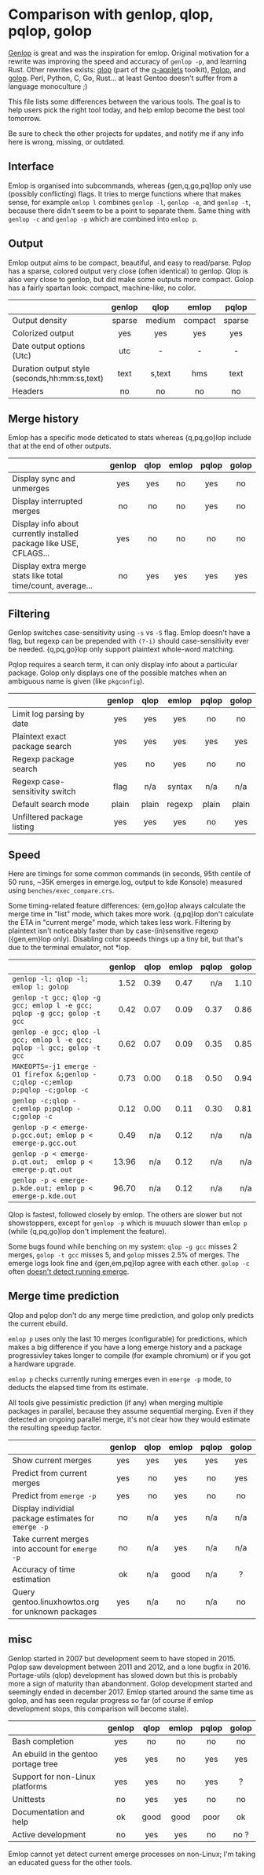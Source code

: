 # Comparison with genlop, qlop, pqlop, golop

[Genlop](https://github.com/gentoo-perl/genlop) is great and was the inspiration for emlop. Original
motivation for a rewrite was improving the speed and accuracy of `genlop -p`, and learning
Rust. Other rewrites exists: [qlop](https://github.com/gentoo/portage-utils) (part of the
[q-applets](https://wiki.gentoo.org/wiki/Q_applets) toolkit),
[Pqlop](https://bitbucket.org/LK4D4/pqlop), and [golop](https://github.com/klausman/golop). Perl,
Python, C, Go, Rust... at least Gentoo doesn't suffer from a language monoculture ;)

This file lists some differences between the various tools. The goal is to help users pick the right
tool today, and help emlop become the best tool tomorrow.

Be sure to check the other projects for updates, and notify me if any info here is wrong, missing,
or outdated.


## Interface

Emlop is organised into subcommands, whereas {gen,q,go,pq}lop only use (possibly conflicting)
flags. It tries to merge functions where that makes sense, for example `emlop l` combines `genlop
-l`, `genlop -e`, and `genlop -t`, because there didn't seem to be a point to separate them. Same
thing with `genlop -c` and `genlop -p` which are combined into `emlop p`.

## Output

Emlop output aims to be compact, beautiful, and easy to read/parse. Pqlop has a sparse, colored
output very close (often identical) to genlop. Qlop is also very close to genlop, but did make some
outputs more compact. Golop has a fairly spartan look: compact, machine-like, no color.

|                                                   | genlop | qlop   | emlop   | pqlop  | golop   |
| :------------------------------------------------ | :----: | :----: | :-----: | :----: | :-----: |
| Output density                                    | sparse | medium | compact | sparse | compact |
| Colorized output                                  | yes    | yes    | yes     | yes    | no      |
| Date output options (Utc)                         | utc    | -      | -       | -      | -       |
| Duration output style (seconds,hh:mm:ss,text)     | text   | s,text | hms     | text   | hms     |
| Headers                                           | no     | no     | no      | no     | some    |

## Merge history

Emlop has a specific mode deticated to stats whereas {q,pq,go}lop include that at the end of other
outputs.

|                                                                    | genlop | qlop | emlop | pqlop | golop |
| :----------------------------------------------------------------- | :----: | :--: | :---: | :---: | :---: |
| Display sync and unmerges                                          | yes    | yes  | no    | yes   | no    |
| Display interrupted merges                                         | no     | no   | no    | yes   | no    |
| Display info about currently installed package like USE, CFLAGS... | yes    | no   | no    | no    | no    |
| Display extra merge stats like total time/count, average...        | no     | yes  | yes   | yes   | yes   |

## Filtering

Genlop switches case-sensitivity using `-s` vs `-S` flag. Emlop doesn't have a flag, but regexp can
be prepended with `(?-i)` should case-sensitivity ever be needed. {q,pq,go}lop only support
plaintext whole-word matching.

Pqlop requires a search term, it can only display info about a particular package. Golop only
displays one of the possible matches when an ambiguous name is given (like `pkgconfig`).

|                                                        | genlop | qlop  | emlop  | pqlop | golop |
| :----------------------------------------------------- | :----: | :--:  | :----: | :---: | :---: |
| Limit log parsing by date                              | yes    | yes   | yes    | no    | no    |
| Plaintext exact package search                         | yes    | yes   | yes    | yes   | yes   |
| Regexp package search                                  | yes    | no    | yes    | no    | no    |
| Regexp case-sensitivity switch                         | flag   | n/a   | syntax | n/a   | n/a   |
| Default search mode                                    | plain  | plain | regexp | plain | plain |
| Unfiltered package listing                             | yes    | yes   | yes    | no    | yes   |

## Speed

Here are timings for some common commands (in seconds, 95th centile of 50 runs, ~35K emerges in
emerge.log, output to kde Konsole) measured using `benches/exec_compare.crs`.

Some timing-related feature differences: {em,go}lop always calculate the merge time in "list" mode,
which takes more work. {q,pq}lop don't calculate the ETA in "current merge" mode, which takes less
work. Filtering by plaintext isn't noticeably faster than by case-(in)sensitive regexp ({gen,em}lop
only). Disabling color speeds things up a tiny bit, but that's due to the terminal emulator, not
*lop.

|                                                                                 | genlop | qlop | emlop | pqlop | golop |
| :------------------------------------------------------------------------------ | -----: | ---: | ----: | ----: | ----: |
| `genlop -l; qlop -l; emlop l; golop`                                            |   1.52 | 0.39 |  0.47 |   n/a |  1.10 |
| `genlop -t gcc; qlop -g gcc; emlop l -e gcc; pqlop -g gcc; golop -t gcc`        |   0.42 | 0.07 |  0.09 |  0.37 |  0.86 |
| `genlop -e gcc; qlop -l gcc; emlop l -e gcc; pqlop -l gcc; golop -t gcc`        |   0.62 | 0.07 |  0.09 |  0.35 |  0.85 |
| `MAKEOPTS=-j1 emerge -O1 firefox &;genlop -c;qlop -c;emlop p;pqlop -c;golop -c` |   0.73 | 0.00 |  0.18 |  0.50 |  0.94 |
| `genlop -c;qlop -c;emlop p;pqlop -c;golop -c`                                   |   0.12 | 0.00 |  0.11 |  0.30 |  0.81 |
| `genlop -p < emerge-p.gcc.out; emlop p < emerge-p.gcc.out`                      |   0.49 | n/a  |  0.12 |   n/a |   n/a |
| `genlop -p < emerge-p.qt.out;  emlop p < emerge-p.qt.out`                       |  13.96 | n/a  |  0.12 |   n/a |   n/a |
| `genlop -p < emerge-p.kde.out; emlop p < emerge-p.kde.out`                      |  96.70 | n/a  |  0.12 |   n/a |   n/a |

Qlop is fastest, followed closely by emlop. The others are slower but not showstoppers, except for
`genlop -p` which is muuuch slower than `emlop p` (while {q,pq,go}lop don't implement the feature).

Some bugs found while benching on my system: `qlop -g gcc` misses 2 merges, `golop -t gcc` misses 5,
and `golop` misses 2.5% of merges. The emerge logs look fine and {gen,em,pq}lop agree with each
other. `golop -c` often [doesn't detect running emerge](https://github.com/klausman/golop/issues/1).

## Merge time prediction

Qlop and pqlop don't do any merge time prediction, and golop only predicts the current ebuild.

`emlop p` uses only the last 10 merges (configurable) for predictions, which makes a big difference
if you have a long emerge history and a package progressivley takes longer to compile (for example
chromium) or if you got a hardware upgrade.

`emlop p` checks currently runing emerges even in `emerge -p` mode, to deducts the elapsed time from
its estimate.

All tools give pessimistic prediction (if any) when merging multiple packages in parallel, because
they assume sequential merging. Even if they detected an ongoing parallel merge, it's not clear how
they would estimate the resulting speedup factor.

|                                                          | genlop | qlop | emlop | pqlop | golop |
| :------------------------------------------------------- | :----: | :--: | :---: | :---: | :---: |
| Show current merges                                      | yes    | yes  | yes   | yes   | yes   |
| Predict from current merges                              | yes    | no   | yes   | no    | yes   |
| Predict from `emerge -p`                                 | yes    | no   | yes   | no    | no    |
| Display individial package estimates for `emerge -p`     | no     | n/a  | yes   | n/a   | n/a   |
| Take current merges into account for `emerge -p`         | no     | n/a  | yes   | n/a   | n/a   |
| Accuracy of time estimation                              | ok     | n/a  | good  | n/a   | ?     |
| Query gentoo.linuxhowtos.org for unknown packages        | yes    | n/a  | no    | n/a   | no    |

## misc

Genlop started in 2007 but development seem to have stoped in 2015. Pqlop saw development between
2011 and 2012, and a lone bugfix in 2016. Portage-utils (qlop) development has slowed down but this
is probably more a sign of maturity than abandonment. Golop development started and seemingly ended
in december 2017. Emlop started around the same time as golop, and has seen regular progress so far
(of course if emlop development stops, this comparison will become stale).

|                                                          | genlop | qlop | emlop | pqlop | golop |
| :------------------------------------------------------- | :----: | :--: | :---: | :---: | :---: |
| Bash completion                                          | yes    | no   | no    | no    | no    |
| An ebuild in the gentoo portage tree                     | yes    | yes  | no    | yes   | yes   |
| Support for non-Linux platforms                          | yes    | yes  | no    | yes   | ?     |
| Unittests                                                | no     | yes  | yes   | no    | no    |
| Documentation and help                                   | ok     | good | good  | poor  | ok    |
| Active development                                       | no     | yes  | yes   | no    | no ?  |

Emlop cannot yet detect current emerge processes on non-Linux; I'm taking an educated guess for the
other tools.
